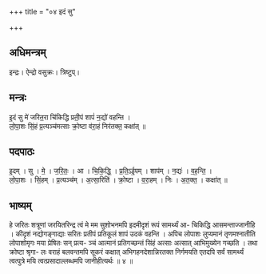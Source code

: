 +++
title = "०४ इदं सु"

+++
## अधिमन्त्रम्
इन्द्रः। ऐन्द्रो वसुक्रः। त्रिष्टुप्।

## मन्त्रः
इ॒दं सु मे॑ जरित॒रा चि॑किद्धि प्रती॒पं शापं॑ न॒द्यो॑ वहन्ति ।  
लो॒पा॒शः सिं॒हं प्र॒त्यञ्च॑मत्साः क्रो॒ष्टा व॑रा॒हं निर॑तक्त॒ कक्षा॑त् ॥

## पदपाठः
इ॒दम् । सु । मे॒ । ज॒रि॒तः॒ । आ । चि॒कि॒द्धि॒ । प्र॒ति॒ऽई॒पम् । शाप॑म् । न॒द्यः॑ । व॒ह॒न्ति॒ ।  
लो॒पा॒शः । सिं॒हम् । प्र॒त्यञ्च॑म् । अ॒त्सा॒रिति॑ । क्रो॒ष्टा । व॒रा॒हम् । निः । अ॒त॒क्त॒ । कक्षा॑त् ॥

## भाष्यम्
हे जरितः शत्रूणां जरयितरिन्द्र त्वं मे मम सुशोभनमपि इदमीदृशं रूपं सामर्थ्यं आ- चिकिद्धि आसमन्ताज्जानीहि । कीदृशं नद्योगङ्गाद्याः सरितः प्रतीपं प्रतिकूलं शापं उदकं वहन्ति । अपिच लोपाशः लुप्यमानं तृणमश्नातीति लोपाशोमृगः मया प्रेषितः सन् प्रत्य- ञ्चं आत्मानं प्रतिगच्छन्तं सिंहं अत्साः अत्सात् आभिमुख्येन गच्छति । तथा क्रोष्टा श्रृगा- लः वराहं बलवन्तमपि सूकरं कक्षात् अभिगहनदेशान्निरतक्त निर्गमयति एतदपि सर्वं सामर्थ्यं त्वत्पुत्रे मयि त्वत्प्रसादाल्लब्धमपि जानीहीत्यर्थः ॥ ४ ॥